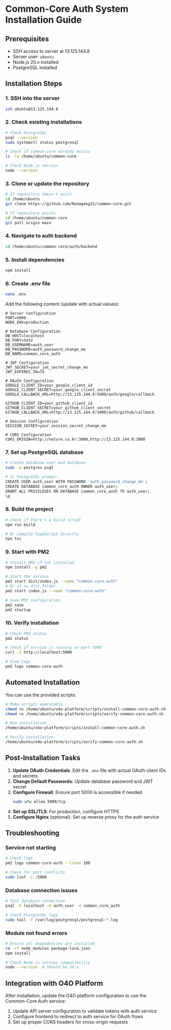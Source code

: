 # Common-Core Auth System Installation Guide

## Prerequisites
- SSH access to server at 13.125.144.8
- Server user: `ubuntu`
- Node.js 20.x installed
- PostgreSQL installed

## Installation Steps

### 1. SSH into the server
```bash
ssh ubuntu@13.125.144.8
```

### 2. Check existing installations
```bash
# Check PostgreSQL
psql --version
sudo systemctl status postgresql

# Check if common-core already exists
ls -la /home/ubuntu/common-core

# Check Node.js version
node --version
```

### 3. Clone or update the repository
```bash
# If repository doesn't exist
cd /home/ubuntu
git clone https://github.com/Renagang21/common-core.git

# If repository exists
cd /home/ubuntu/common-core
git pull origin main
```

### 4. Navigate to auth backend
```bash
cd /home/ubuntu/common-core/auth/backend
```

### 5. Install dependencies
```bash
npm install
```

### 6. Create .env file
```bash
nano .env
```

Add the following content (update with actual values):
```env
# Server Configuration
PORT=5000
NODE_ENV=production

# Database Configuration
DB_HOST=localhost
DB_PORT=5432
DB_USERNAME=auth_user
DB_PASSWORD=auth_password_change_me
DB_NAME=common_core_auth

# JWT Configuration
JWT_SECRET=your_jwt_secret_change_me
JWT_EXPIRES_IN=7d

# OAuth Configuration
GOOGLE_CLIENT_ID=your_google_client_id
GOOGLE_CLIENT_SECRET=your_google_client_secret
GOOGLE_CALLBACK_URL=http://13.125.144.8:5000/auth/google/callback

GITHUB_CLIENT_ID=your_github_client_id
GITHUB_CLIENT_SECRET=your_github_client_secret
GITHUB_CALLBACK_URL=http://13.125.144.8:5000/auth/github/callback

# Session Configuration
SESSION_SECRET=your_session_secret_change_me

# CORS Configuration
CORS_ORIGIN=http://neture.co.kr:3000,http://13.125.144.8:3000
```

### 7. Set up PostgreSQL database
```bash
# Create database user and database
sudo -u postgres psql

# In PostgreSQL prompt:
CREATE USER auth_user WITH PASSWORD 'auth_password_change_me';
CREATE DATABASE common_core_auth OWNER auth_user;
GRANT ALL PRIVILEGES ON DATABASE common_core_auth TO auth_user;
\q
```

### 8. Build the project
```bash
# Check if there's a build script
npm run build

# Or compile TypeScript directly
npx tsc
```

### 9. Start with PM2
```bash
# Install PM2 if not installed
npm install -g pm2

# Start the service
pm2 start dist/index.js --name "common-core-auth"
# Or if no dist folder
pm2 start index.js --name "common-core-auth"

# Save PM2 configuration
pm2 save
pm2 startup
```

### 10. Verify installation
```bash
# Check PM2 status
pm2 status

# Check if service is running on port 5000
curl -I http://localhost:5000

# View logs
pm2 logs common-core-auth
```

## Automated Installation

You can use the provided scripts:

```bash
# Make scripts executable
chmod +x /home/ubuntu/o4o-platform/scripts/install-common-core-auth.sh
chmod +x /home/ubuntu/o4o-platform/scripts/verify-common-core-auth.sh

# Run installation
/home/ubuntu/o4o-platform/scripts/install-common-core-auth.sh

# Verify installation
/home/ubuntu/o4o-platform/scripts/verify-common-core-auth.sh
```

## Post-Installation Tasks

1. **Update OAuth Credentials**: Edit the `.env` file with actual OAuth client IDs and secrets
2. **Change Default Passwords**: Update database password and JWT secret
3. **Configure Firewall**: Ensure port 5000 is accessible if needed
   ```bash
   sudo ufw allow 5000/tcp
   ```
4. **Set up SSL/TLS**: For production, configure HTTPS
5. **Configure Nginx** (optional): Set up reverse proxy for the auth service

## Troubleshooting

### Service not starting
```bash
# Check logs
pm2 logs common-core-auth --lines 100

# Check for port conflicts
sudo lsof -i :5000
```

### Database connection issues
```bash
# Test database connection
psql -h localhost -U auth_user -d common_core_auth

# Check PostgreSQL logs
sudo tail -f /var/log/postgresql/postgresql-*.log
```

### Module not found errors
```bash
# Ensure all dependencies are installed
rm -rf node_modules package-lock.json
npm install

# Check Node.js version compatibility
node --version  # Should be 20.x
```

## Integration with O4O Platform

After installation, update the O4O platform configuration to use the Common-Core Auth service:

1. Update API server configuration to validate tokens with auth service
2. Configure frontend to redirect to auth service for OAuth flows
3. Set up proper CORS headers for cross-origin requests